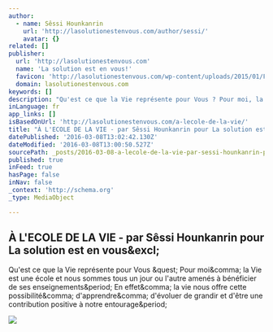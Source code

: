 ```yaml
---
author:
  - name: Sêssi Hounkanrin
    url: 'http://lasolutionestenvous.com/author/sessi/'
    avatar: {}
related: []
publisher:
  url: 'http://lasolutionestenvous.com'
  name: 'La solution est en vous!'
  favicon: 'http://lasolutionestenvous.com/wp-content/uploads/2015/01/Faviconlanternerouge.png'
  domain: lasolutionestenvous.com
keywords: []
description: "Qu'est ce que la Vie représente pour Vous ? Pour moi, la Vie est une école et nous sommes tous un jour ou l'autre amenés à bénéficier de ses enseignements. En effet, la vie nous offre cette possibilité, d'apprendre, d'évoluer de grandir et d'être une contribution positive à notre entourage."
inLanguage: fr
app_links: []
isBasedOnUrl: 'http://lasolutionestenvous.com/a-lecole-de-la-vie/'
title: "À L'ECOLE DE LA VIE - par Sêssi Hounkanrin pour La solution est en vous!"
datePublished: '2016-03-08T13:02:42.130Z'
dateModified: '2016-03-08T13:00:50.527Z'
sourcePath: _posts/2016-03-08-a-lecole-de-la-vie-par-sessi-hounkanrin-pour-la-solution.md
published: true
inFeed: true
hasPage: false
inNav: false
_context: 'http://schema.org'
_type: MediaObject

---
```

<article style=""><h1>À L'ECOLE DE LA VIE - par Sêssi Hounkanrin pour La solution est en vous&amp;excl;</h1><p>Qu'est ce que la Vie représente pour Vous &amp;quest; Pour moi&amp;comma; la Vie est une école et nous sommes tous un jour ou l'autre amenés à bénéficier de ses enseignements&amp;period; En effet&amp;comma; la vie nous offre cette possibilité&amp;comma; d'apprendre&amp;comma; d'évoluer de grandir et d'être une contribution positive à notre entourage&amp;period;</p><img src="http://lasolutionestenvous.com/wp-content/uploads/2015/10/Pub-MVEM-3.02.jpg" /></article>